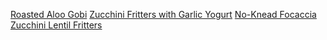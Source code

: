 [Roasted Aloo Gobi](https://www.bonappetit.com/recipe/roasted-aloo-gobi-potatoes-and-cauliflower)
[Zucchini Fritters with Garlic Yogurt](https://www.bonappetit.com/recipe/zucchini-herb-fritters-with-garlic-yogurt)
[No-Knead Focaccia](https://www.bonappetit.com/recipe/easy-no-knead-focaccia)
[Zucchini Lentil Fritters](https://www.bonappetit.com/recipe/zucchini-lentil-fritters-with-lemony-yogurt)
